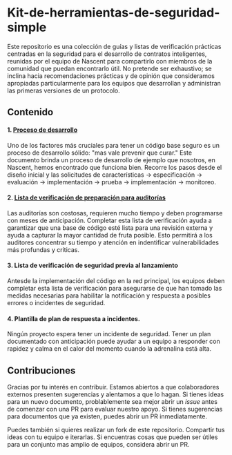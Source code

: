 # Kit-de-herramientas-de-seguridad-simple
Este repositorio es una colección de guías y listas de verificación prácticas centradas en la seguridad para el desarrollo de contratos inteligentes, reunidas por el equipo de Nascent para compartirlo con miembros de la comunidad que puedan encontrarlo útil. No pretende ser exhaustivo; se inclina hacia recomendaciones prácticas y de opinión que consideramos apropiadas particularmente para los equipos que desarrollan y administran las primeras versiones de un protocolo.

## Contenido
#### 1. [Proceso de desarrollo](proceso-de-desarrollo.md)

Uno de los factores más cruciales para tener un código base seguro es un proceso de desarrollo sólido: "mas vale prevenir que curar." Este documento brinda un proceso de desarrollo de ejemplo que nosotros, en Nascent, hemos encontrado que funciona bien. Recorre los pasos desde el diseño inicial y las solicitudes de características -> especificación -> evaluación -> implementación -> prueba -> implementación -> monitoreo.

#### 2. [Lista de verificación de preparación para auditorías](lista-de-verificacion-de-preparacion-para-auditorias.md)

Las auditorías son costosas, requieren mucho tiempo y deben programarse con meses de anticipación. Completar esta lista de verificación ayuda a garantizar que una base de código esté lista para una revisión externa y ayuda a capturar la mayor cantidad de fruta posible. Esto permitirá a los auditores concentrar su tiempo y atención en indentificar vulnerabilidades más profundas y críticas.

#### 3. Lista de verificación de seguridad previa al lanzamiento

Antesde la implementación del código en la red principal, los equipos deben completar esta lista de verificación para asegurarse de que han tomado las medidas necesarias para habilitar la notificación y respuesta a posibles errores o incidentes de seguridad.

#### 4. Plantilla de plan de respuesta a incidentes.

Ningún proyecto espera tener un incidente de seguridad. Tener un plan documentado con anticipación puede ayudar a un equipo a responder con rapidez y calma en el calor del momento cuando la adrenalina está alta.

## Contribuciones

Gracias por tu interés en contribuir. Estamos abiertos a que colaboradores externos presenten sugerencias y alentamos a que lo hagan. Si tienes ideas para un nuevo documento, problablemente sea mejor abrir un *issue* antes de comenzar con una PR para evaluar nuestro apoyo. Si tienes sugerencias para documentos que ya existen, puedes abrir un PR inmediatamente.

Puedes también si quieres realizar un fork de este repositorio. Compartir tus ideas con tu equipo e iterarlas. Si encuentras cosas que pueden ser útiles para un conjunto mas amplio de equipos, considera abrir un PR.
